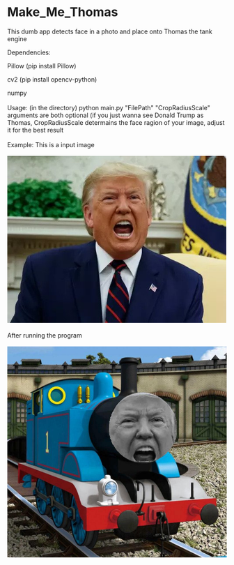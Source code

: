 # Make_Me_Thomas
This dumb app detects face in a photo and place onto Thomas the tank engine

Dependencies:

Pillow  (pip install Pillow)

cv2     (pip install opencv-python)

numpy
<br></br>
Usage: (in the directory) python main.py "FilePath" "CropRadiusScale"
arguments are both optional (if you just wanna see Donald Trump as Thomas,
CropRadiusScale determains the face ragion of your image, adjust it for the best result
<br></br>
Example:
This is a input image
<br></br>
  ![Input Example](/test/dt.jpg)
  <br></br>
After running the program
<br></br>
  ![Output Example](/output.jpg)
